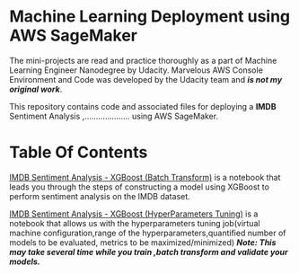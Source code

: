 # Machine Learning Deployment using AWS SageMaker

The mini-projects  are read and practice thoroughly  as a part of Machine Learning Engineer Nanodegree by Udacity. Marvelous AWS Console Environment and Code was developed by the Udacity team and ***is not my original work***.

This repository contains code and associated files for deploying a **IMDB** Sentiment Analysis ,.................... using AWS SageMaker.

# Table Of Contents

[IMDB Sentiment Analysis - XGBoost (Batch Transform)](https://github.com/shankarkarki/udacity_machine_learning_nano_degree/blob/IMDB-Sentiment-Analysis/IMDB%20Sentiment%20Analysis%20-%20XGBoost%20(Batch%20Transform)%20-%20Solution.ipynb) is a notebook that leads you through the steps of constructing a model using XGBoost to perform sentiment analysis on the IMDB dataset.


[IMDB Sentiment Analysis - XGBoost (HyperParameters Tuning)](https://github.com/shankarkarki/udacity_machine_learning_nano_degree/blob/IMDB-Sentiment-Analysis/IMDB%20Sentiment%20Analysis%20-%20XGBoost%20(Hyperparameter%20Tuning)%20-%20Solution.ipynb) is a notebook that allows us with the hyperparameters tuning job(virtual machine configuration,range of the hyperparameters,quantified number of models to be evaluated, metrics to be maximized/minimized)
      ***Note: This may take several time while you train ,batch transform and validate your models.***
